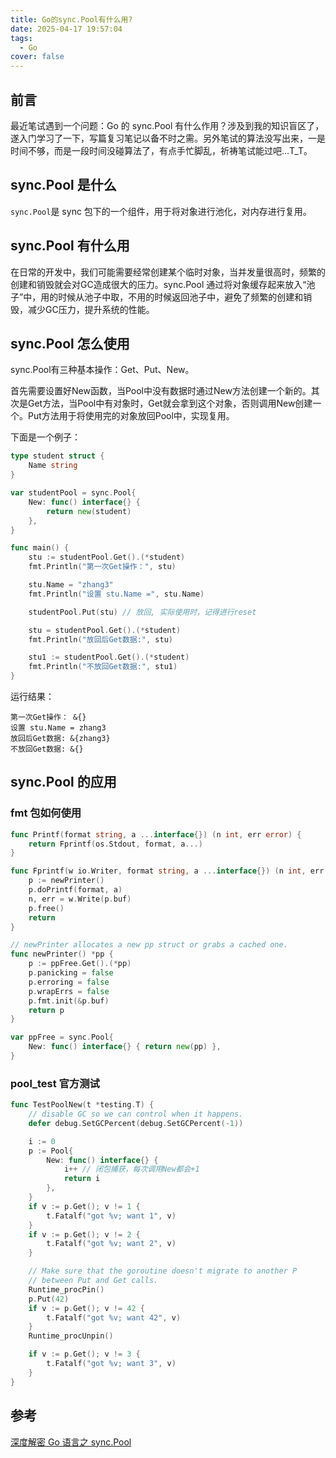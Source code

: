 ```yaml
---
title: Go的sync.Pool有什么用?
date: 2025-04-17 19:57:04
tags: 
  - Go
cover: false
---
```


## 前言

最近笔试遇到一个问题：Go 的 sync.Pool 有什么作用？涉及到我的知识盲区了，遂入门学习了一下，写篇复习笔记以备不时之需。另外笔试的算法没写出来，一是时间不够，而是一段时间没碰算法了，有点手忙脚乱，祈祷笔试能过吧...T_T。

## sync.Pool 是什么

`sync.Pool`是 sync 包下的一个组件，用于将对象进行池化，对内存进行复用。

## sync.Pool 有什么用

在日常的开发中，我们可能需要经常创建某个临时对象，当并发量很高时，频繁的创建和销毁就会对GC造成很大的压力。sync.Pool 通过将对象缓存起来放入“池子”中，用的时候从池子中取，不用的时候返回池子中，避免了频繁的创建和销毁，减少GC压力，提升系统的性能。

## sync.Pool 怎么使用

sync.Pool有三种基本操作：Get、Put、New。

首先需要设置好New函数，当Pool中没有数据时通过New方法创建一个新的。其次是Get方法，当Pool中有对象时，Get就会拿到这个对象，否则调用New创建一个。Put方法用于将使用完的对象放回Pool中，实现复用。

下面是一个例子：

```go
type student struct {
	Name string
}

var studentPool = sync.Pool{
	New: func() interface{} {
		return new(student)
	},
}

func main() {
	stu := studentPool.Get().(*student)
	fmt.Println("第一次Get操作：", stu)

	stu.Name = "zhang3"
	fmt.Println("设置 stu.Name =", stu.Name)

	studentPool.Put(stu) // 放回, 实际使用时，记得进行reset

	stu = studentPool.Get().(*student)
	fmt.Println("放回后Get数据:", stu)

	stu1 := studentPool.Get().(*student)
	fmt.Println("不放回Get数据:", stu1)
}
```

运行结果：
```
第一次Get操作： &{}
设置 stu.Name = zhang3
放回后Get数据: &{zhang3}
不放回Get数据: &{}
```

## sync.Pool 的应用

### fmt 包如何使用

```go
func Printf(format string, a ...interface{}) (n int, err error) {
	return Fprintf(os.Stdout, format, a...)
}
```

```go
func Fprintf(w io.Writer, format string, a ...interface{}) (n int, err error) {
	p := newPrinter()
	p.doPrintf(format, a)
	n, err = w.Write(p.buf)
	p.free()
	return
}
```

```go
// newPrinter allocates a new pp struct or grabs a cached one.
func newPrinter() *pp {
	p := ppFree.Get().(*pp)
	p.panicking = false
	p.erroring = false
	p.wrapErrs = false
	p.fmt.init(&p.buf)
	return p
}

var ppFree = sync.Pool{
	New: func() interface{} { return new(pp) },
}

```

### pool_test 官方测试

```go
func TestPoolNew(t *testing.T) {
	// disable GC so we can control when it happens.
	defer debug.SetGCPercent(debug.SetGCPercent(-1))

	i := 0
	p := Pool{
		New: func() interface{} {
			i++ // 闭包捕获，每次调用New都会+1
			return i
		},
	}
	if v := p.Get(); v != 1 {
		t.Fatalf("got %v; want 1", v)
	}
	if v := p.Get(); v != 2 {
		t.Fatalf("got %v; want 2", v)
	}

	// Make sure that the goroutine doesn't migrate to another P
	// between Put and Get calls.
	Runtime_procPin()
	p.Put(42)
	if v := p.Get(); v != 42 {
		t.Fatalf("got %v; want 42", v)
	}
	Runtime_procUnpin()

	if v := p.Get(); v != 3 {
		t.Fatalf("got %v; want 3", v)
	}
}
```

## 参考

[深度解密 Go 语言之 sync.Pool](https://www.cnblogs.com/qcrao-2018/p/12736031.html)
